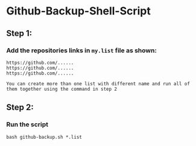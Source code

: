 # Github-Backup-Shell-Script
## Step 1: 
### Add the repositories links in ``my.list`` file as shown:
```
https://github.com/......
https://github.com/......
https://github.com/......
```
``You can create more than one list with different name and run all of them together using the command in step 2``
## Step 2:
### Run the script
```
bash github-backup.sh *.list
```

